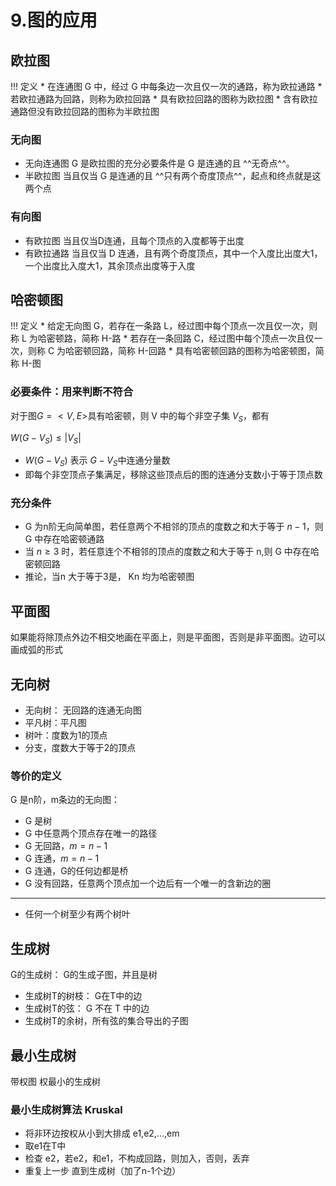 # 9.图的应用
## 欧拉图
!!! 定义
    * 在连通图 G 中，经过 G 中每条边一次且仅一次的通路，称为欧拉通路
    * 若欧拉通路为回路，则称为欧拉回路
    * 具有欧拉回路的图称为欧拉图
    * 含有欧拉通路但没有欧拉回路的图称为半欧拉图

### 无向图
* 无向连通图 G 是欧拉图的充分必要条件是 G 是连通的且 ^^无奇点^^。
* 半欧拉图 当且仅当 G 是连通的且 ^^只有两个奇度顶点^^，起点和终点就是这两个点

### 有向图
* 有欧拉图 当且仅当D连通，且每个顶点的入度都等于出度
* 有欧拉通路 当且仅当 D 连通，且有两个奇度顶点，其中一个入度比出度大1，一个出度比入度大1，其余顶点出度等于入度

## 哈密顿图
!!! 定义
    * 给定无向图 G，若存在一条路 L，经过图中每个顶点一次且仅一次，则称 L 为哈密顿路，简称 H-路
    * 若存在一条回路 C，经过图中每个顶点一次且仅一次，则称 C 为哈密顿回路，简称 H-回路
    * 具有哈密顿回路的图称为哈密顿图，简称 H-图

### 必要条件：用来判断不符合

对于图$G = <V,E>$具有哈密顿，则 V 中的每个非空子集 $V_S$，都有

$W(G-V_S)\le |V_S|$

* $W(G-V_S)$ 表示 $G-V_S$中连通分量数
* 即每个非空顶点子集满足，移除这些顶点后的图的连通分支数小于等于顶点数

### 充分条件
* G 为n阶无向简单图，若任意两个不相邻的顶点的度数之和大于等于 $n-1$，则 G 中存在哈密顿通路
* 当 $n \ge 3$ 时，若任意连个不相邻的顶点的度数之和大于等于 n,则 G 中存在哈密顿回路
* 推论，当n 大于等于3是， Kn 均为哈密顿图


## 平面图
如果能将除顶点外边不相交地画在平面上，则是平面图，否则是非平面图。边可以画成弧的形式

## 无向树
* 无向树： 无回路的连通无向图
* 平凡树：平凡图
* 树叶：度数为1的顶点
* 分支，度数大于等于2的顶点

### 等价的定义
G 是n阶，m条边的无向图：

* G 是树
* G 中任意两个顶点存在唯一的路径
* G 无回路，$m = n-1$
* G 连通，$m = n-1$
* G 连通，G的任何边都是桥
* G 没有回路，任意两个顶点加一个边后有一个唯一的含新边的圈

---
* 任何一个树至少有两个树叶

## 生成树
G的生成树： G的生成子图，并且是树

* 生成树T的树枝： G在T中的边
* 生成树T的弦： G 不在 T 中的边
* 生成树T的余树，所有弦的集合导出的子图

## 最小生成树
带权图 权最小的生成树
### 最小生成树算法 Kruskal
* 将非环边按权从小到大排成 e1,e2,...,em
* 取e1在T中
* 检查 e2，若e2，和e1，不构成回路，则加入，否则，丢弃
* 重复上一步 直到生成树（加了n-1个边）